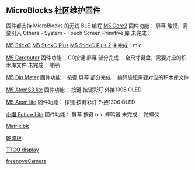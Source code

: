 

## MicroBlocks 社区维护固件

固件都支持 MicroBlocks 的无线 BLE 编程
[M5 Core2](/assets/m5core2_firmware_232.bin ':ignore')
固件功能：
    屏幕
    触摸，需要引入 Others - System - Touch Screen Primitive 库
未完成：
    
[M5 StickC](/assets/m5stick-firmware-232.bin ':ignore')
[M5 StickC Plus](/assets/m5stick-plus-firmware-232.bin ':ignore')
[M5 StickC Plus 2](/assets/m5stick-plus2-firmware-232.bin ':ignore')
未完成：mic

[M5 Cardputer](/assets/m5-cardputer-firmware-232.bin ':ignore')
固件功能：
    G0按键
    屏幕
部分完成：
    全尺寸键盘，需要对应的积木库文件
未完成：
    喇叭
    
[M5 Din Meter](/assets/m5stack-Din-Meter-firmware-232.bin ':ignore')
固件功能：
    按键
    屏幕
部分完成：
    编码旋钮需要对应的积木库文件


[M5 AtomS3 lite](/assets/m5-atom-s3-lite-firmware-232.bin ':ignore')
固件功能：
    按键
    按键彩灯
    外接1306 OLED

[M5 Atom lite](/assets/m5atom-lite-firmware-232.bin ':ignore')
固件功能：
    按键
    按键彩灯
    外接1306 OLED

[小喵 Future Lite](/assets/future-lite-firmware-232.bin ':ignore')
固件功能：
    屏幕
    按键
    mic
    蜂鸣器
未完成：
    陀螺仪

[Matrix:bit](/assets/matrixbit-firmware-232.bin ':ignore')

[乾坤板](/assets/qiankun-firmware-232.bin)

[TTGO display](/assets/ttgo-display-firmware-232.bin ':ignore')

[freenoveCamera](/assets/freenoveCamera-firmware-232.bin ':ignore')






